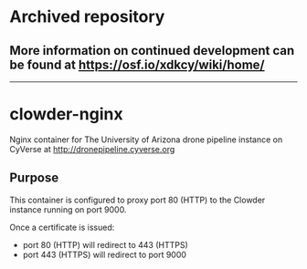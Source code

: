 # Archived repository 

## More information on continued development can be found at https://osf.io/xdkcy/wiki/home/ 

--- 
# clowder-nginx
Nginx container for The University of Arizona drone pipeline instance on CyVerse at http://dronepipeline.cyverse.org

## Purpose
This container is configured to proxy port 80 (HTTP) to the Clowder instance running on port 9000.

Once a certificate is issued:
- port 80 (HTTP) will redirect to 443 (HTTPS)
- port 443 (HTTPS) will redirect to port 9000

